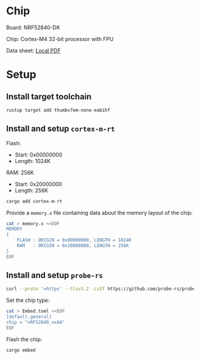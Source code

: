 # Chip

Board: NRF52840-DK

Chip: Cortex-M4 32-bit processor with FPU

Data sheet: [Local PDF](./datasheet.pdf)


# Setup

## Install target toolchain

```bash
rustup target add thumbv7em-none-eabihf
```

## Install and setup `cortex-m-rt`

Flash:

- Start: 0x00000000 <!-- Source: page 23 of the data sheet -->
- Length: 1024K     <!-- Source: page 2 of the data sheet -->

RAM: 256K

- Start: 0x20000000 <!-- Source: page 23 of the data sheet -->
- Length: 256K      <!-- Source: page 2 of the data sheet -->

```bash
cargo add cortex-m-rt
```

Provide a `memory.x` file containing data about the memory layout of the chip:

```bash
cat > memory.x <<EOF
MEMORY
{
    FLASH : ORIGIN = 0x00000000, LENGTH = 1024K
    RAM   : ORIGIN = 0x20000000, LENGTH = 256K
}
EOF
```

## Install and setup `probe-rs`

```bash
curl --proto '=https' --tlsv1.2 -LsSf https://github.com/probe-rs/probe-rs/releases/latest/download/probe-rs-tools-installer.sh | sh
```

Set the chip type:

```bash
cat > Embed.toml <<EOF
[default.general]
chip = "nRF52840_xxAA"
EOF
```

Flash the chip:

```bash
cargo embed
```
